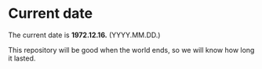 # Current date

The current date is **1972.12.16.** (YYYY.MM.DD.)

This repository will be good when the world ends, so we will know how long it lasted.